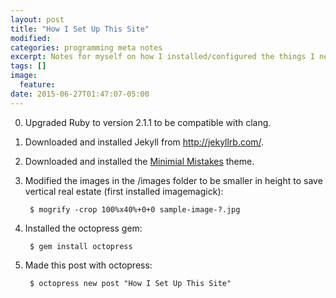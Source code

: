 ```yaml
---
layout: post
title: "How I Set Up This Site"
modified:
categories: programming meta notes
excerpt: Notes for myself on how I installed/configured the things I needed to build this page.
tags: []
image:
  feature:
date: 2015-06-27T01:47:07-05:00
---
```


0. Upgraded Ruby to version 2.1.1 to be compatible with clang.

1. Downloaded and installed Jekyll from http://jekyllrb.com/.

2. Downloaded and installed the [Minimial Mistakes](https://github.com/mmistakes/minimal-mistakes/blob/master/theme-setup/index.md) theme.

3. Modified the images in the /images folder to be smaller in height to save vertical real estate (first installed imagemagick):

        $ mogrify -crop 100%x40%+0+0 sample-image-?.jpg

3. Installed the octopress gem:

        $ gem install octopress

4. Made this post with octopress:

        $ octopress new post "How I Set Up This Site"
